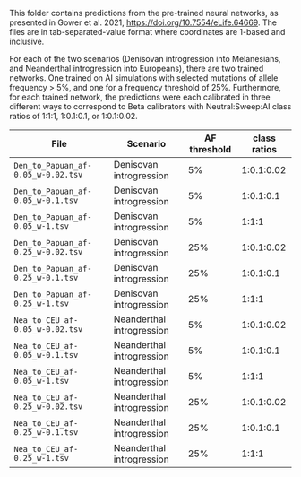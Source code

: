 This folder contains predictions from the pre-trained neural networks,
as presented in Gower et al. 2021, https://doi.org/10.7554/eLife.64669.
The files are in tab-separated-value format where coordinates are 1-based
and inclusive.

For each of the two scenarios (Denisovan introgression into Melanesians,
and Neanderthal introgression into Europeans), there are two trained networks.
One trained on AI simulations with selected mutations of allele frequency > 5%,
and one for a frequency threshold of 25%.
Furthermore, for each trained network, the predictions were each calibrated in
three different ways to correspond to Beta calibrators with Neutral:Sweep:AI
class ratios of 1:1:1, 1:0.1:0.1, or 1:0.1:0.02.

File | Scenario | AF threshold | class ratios
--- | --- | --- | ---
`Den_to_Papuan_af-0.05_w-0.02.tsv` | Denisovan introgression | 5% | 1:0.1:0.02
`Den_to_Papuan_af-0.05_w-0.1.tsv` | Denisovan introgression | 5% | 1:0.1:0.1
`Den_to_Papuan_af-0.05_w-1.tsv` | Denisovan introgression | 5% | 1:1:1
`Den_to_Papuan_af-0.25_w-0.02.tsv` | Denisovan introgression | 25% | 1:0.1:0.02
`Den_to_Papuan_af-0.25_w-0.1.tsv` | Denisovan introgression | 25% | 1:0.1:0.1
`Den_to_Papuan_af-0.25_w-1.tsv` | Denisovan introgression | 25% | 1:1:1
`Nea_to_CEU_af-0.05_w-0.02.tsv` | Neanderthal introgression | 5% | 1:0.1:0.02
`Nea_to_CEU_af-0.05_w-0.1.tsv` | Neanderthal introgression | 5% | 1:0.1:0.1
`Nea_to_CEU_af-0.05_w-1.tsv` | Neanderthal introgression | 5% | 1:1:1
`Nea_to_CEU_af-0.25_w-0.02.tsv` | Neanderthal introgression | 25% | 1:0.1:0.02
`Nea_to_CEU_af-0.25_w-0.1.tsv` | Neanderthal introgression | 25% | 1:0.1:0.1
`Nea_to_CEU_af-0.25_w-1.tsv` | Neanderthal introgression | 25% | 1:1:1
